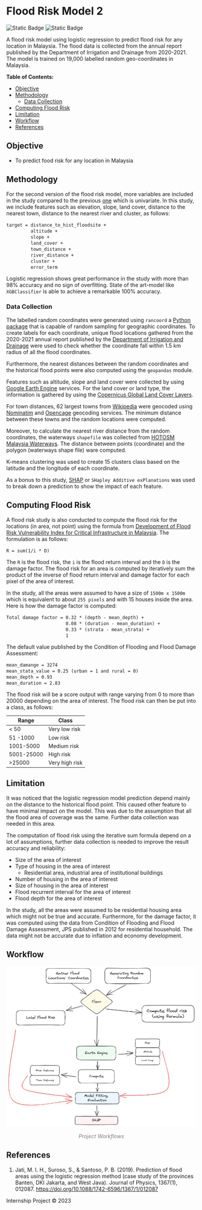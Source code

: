 # Flood Risk Model 2 <!-- omit in toc -->

![Static Badge](https://img.shields.io/badge/license-MIT-blue)
![Static Badge](https://img.shields.io/badge/python-3.11-blue)

A flood risk model using logistic regression to predict flood risk for any location in Malaysia. The flood data is collected from the annual report published by the Department of Irrigation and Drainage from 2020-2021. The model is trained on 19,000 labelled random geo-coordinates in Malaysia.

**Table of Contents:**

- [Objective](#objective)
- [Methodology](#methodology)
  - [Data Collection](#data-collection)
- [Computing Flood Risk](#computing-flood-risk)
- [Limitation](#limitation)
- [Workflow](#workflow)
- [References](#references)

## Objective
- To predict food risk for any location in Malaysia

## Methodology

For the second version of the flood risk model, more variables are included in the study compared to the previous [one](https://github.com/keanteng/flood_risk_model/tree/main) which is univariate. In this study, we include features such as elevation, slope, land cover, distance to the nearest town, distance to the nearest river and cluster, as follows:

```
target = distance_to_hist_floodsite + 
         altitude + 
         slope + 
         land_cover + 
         town_distance + 
         river_distance + 
         cluster + 
         error_term
```

Logistic regression shows great performance in the study with more than 98% accuracy and no sign of overfitting. State of the art-model like `XGBClassifier` is able to achieve a remarkable 100% accuracy.

### Data Collection

The labelled random coordinates were generated using `rancoord` a [Python package](https://github.com/hugodscarvalho/rancoord) that is capable of random sampling for geographic coordinates. To create labels for each coordinate, unique flood locations gathered from the 2020-2021 annual report published by the [Department of Irrigation and Drainage](https://www.water.gov.my/) were used to check whether the coordinate fall within 1.5 km radius of all the flood coordinates. 

Furthermore, the nearest distances between the random coordinates and the historical flood points were also computed using the `geopandas` module.

Features such as altitude, slope and land cover were collected by using [Google Earth Engine](https://developers.google.com/earth-engine/) services. For the land cover or land type, the information is gathered by using the [Copernicus Global Land Cover Layers](https://developers.google.com/earth-engine/datasets/catalog/COPERNICUS_Landcover_100m_Proba-V-C3_Global).

For town distances, 62 largest towns from [Wikipedia](https://en.wikipedia.org/wiki/List_of_cities_and_towns_in_Malaysia_by_population) were geocoded using [Nominatim](https://nominatim.openstreetmap.org/ui/search.html) and [Opencage](https://opencagedata.com/demo) geocoding services. The minimum distance between these towns and the random locations were computed. 

Moreover, to calculate the nearest river distance from the random coordinates, the waterways `shapefile` was collected from [HOTOSM Malaysia Waterways](https://data.humdata.org/dataset/hotosm_mys_waterways?). The distance between points (coordinate) and the polygon (waterways shape file) ware computed. 

K-means clustering was used to create 15 clusters class based on the latitude and the longitude of each coordinate. 

As a bonus to this study, [SHAP](https://shap.readthedocs.io/en/latest/index.html) or `SHapley Additive exPlanations` was used to break down a prediction to show the impact of each feature. 

## Computing Flood Risk
A flood risk study is also conducted to compute the flood risk for the locations (in area, not point) using the formula from [Development of Flood Risk Vulnerability Index for Critical Infrastructure in Malaysia](https://www.cidb.gov.my/wp-content/uploads/2022/11/Dev.-of-Flood-Risk-FVI-for-CI.pdf). The formulation is as follows:

```
R = sum(1/i * D)
```

The `R` is the flood risk, the `i` is the flood return interval and the `D` is the damage factor. The flood risk for an area is computed by iteratively sum the product of the inverse of flood return interval and damage factor for each pixel of the area of interest.

In the study, all the areas were assumed to have a size of `1500m x 1500m` which is equivalent to about `255 pixels` and with 15 houses inside the area. Here is how the damage factor is computed:
```
Total damage factor = 0.32 * (depth - mean_depth) + 
                      0.08 * (duration - mean_duration) + 
                      0.33 * (strata - mean_strata) + 
                      1
```

The default value published by the Condition of Flooding and Flood Damage Assessment:

```
mean_damange = 3274
mean_stata_value = 0.25 (urban = 1 and rural = 0)
mean_depth = 0.93
mean_duration = 2.83
```

The flood risk will be a score output with range varying from 0 to more than 20000 depending on the area of interest. The flood risk can then be put into a class, as follows:

| Range      | Class          |
| ---------- | -------------- |
| < 50       | Very low risk  |
| 51 -1000   | Low risk       |
| 1001-5000  | Medium risk    |
| 5001-25000 | High risk      |
| >25000     | Very high risk |

## Limitation
It was noticed that the logistic regression model prediction depend mainly on the distance to the historical flood point. This caused other feature to have minimal impact on the model. This was due to the assumption that all the flood area of coverage was the same. Further data collection was needed in this area.

The computation of flood risk using the iterative sum formula depend on a lot of assumptions, further data collection is needed to improve the result accuracy and reliability:
- Size of the area of interest
- Type of housing in the area of interest
    - Residential area, industrial area of institutional buildings
- Number of housing in the area of interest
- Size of housing in the area of interest
- Flood recurrent interval for the area of interest
- Flood depth for the area of interest

In the study, all the areas were assumed to be residential housing area which might not be true and accurate. Furthermore, for the damage factor, it was computed using the data from Condition of Flooding and Flood Damage Assessment, JPS published in 2012 for residential household. The data might not be accurate due to inflation and economy development.

## Workflow
<img src="image.png"  class = "center"/>
<p style="text-align: center; color:grey;"><i>Project Workflows</i></p>

## References
1. Jati, M. I. H., Suroso, S., & Santoso, P. B. (2019). Prediction of flood areas using the logistic regression method (case study of the provinces Banten, DKI Jakarta, and West Java). Journal of Physics, 1367(1), 012087. https://doi.org/10.1088/1742-6596/1367/1/012087

Internship Project © 2023